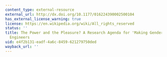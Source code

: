 ```yaml
---
content_type: external-resource
external_url: http://dx.doi.org/10.1177/016224390002500104
has_external_license_warning: true
license: https://en.wikipedia.org/wiki/All_rights_reserved
status: ''
title: The Power and the Pleasure? A Research Agenda for 'Making Gender Stick' to
  Engineers
uid: e4f2b131-eadf-4a6c-8459-621279750ded
wayback_url: ''
---
```

